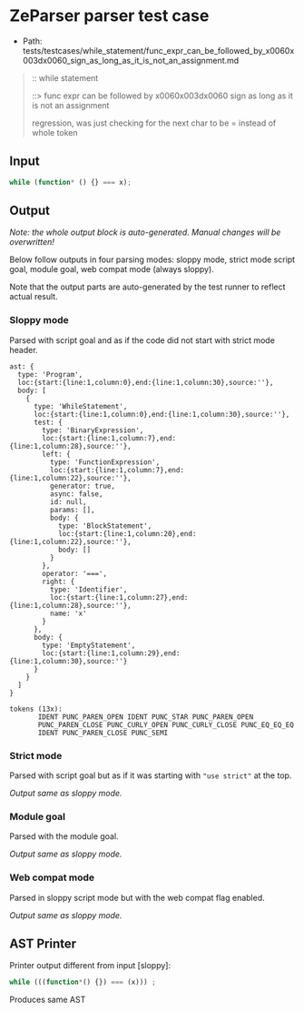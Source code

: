 # ZeParser parser test case

- Path: tests/testcases/while_statement/func_expr_can_be_followed_by_x0060x003dx0060_sign_as_long_as_it_is_not_an_assignment.md

> :: while statement
>
> ::> func expr can be followed by x0060x003dx0060 sign as long as it is not an assignment
>
> regression, was just checking for the next char to be = instead of whole token

## Input

`````js
while (function* () {} === x);
`````

## Output

_Note: the whole output block is auto-generated. Manual changes will be overwritten!_

Below follow outputs in four parsing modes: sloppy mode, strict mode script goal, module goal, web compat mode (always sloppy).

Note that the output parts are auto-generated by the test runner to reflect actual result.

### Sloppy mode

Parsed with script goal and as if the code did not start with strict mode header.

`````
ast: {
  type: 'Program',
  loc:{start:{line:1,column:0},end:{line:1,column:30},source:''},
  body: [
    {
      type: 'WhileStatement',
      loc:{start:{line:1,column:0},end:{line:1,column:30},source:''},
      test: {
        type: 'BinaryExpression',
        loc:{start:{line:1,column:7},end:{line:1,column:28},source:''},
        left: {
          type: 'FunctionExpression',
          loc:{start:{line:1,column:7},end:{line:1,column:22},source:''},
          generator: true,
          async: false,
          id: null,
          params: [],
          body: {
            type: 'BlockStatement',
            loc:{start:{line:1,column:20},end:{line:1,column:22},source:''},
            body: []
          }
        },
        operator: '===',
        right: {
          type: 'Identifier',
          loc:{start:{line:1,column:27},end:{line:1,column:28},source:''},
          name: 'x'
        }
      },
      body: {
        type: 'EmptyStatement',
        loc:{start:{line:1,column:29},end:{line:1,column:30},source:''}
      }
    }
  ]
}

tokens (13x):
       IDENT PUNC_PAREN_OPEN IDENT PUNC_STAR PUNC_PAREN_OPEN
       PUNC_PAREN_CLOSE PUNC_CURLY_OPEN PUNC_CURLY_CLOSE PUNC_EQ_EQ_EQ
       IDENT PUNC_PAREN_CLOSE PUNC_SEMI
`````

### Strict mode

Parsed with script goal but as if it was starting with `"use strict"` at the top.

_Output same as sloppy mode._

### Module goal

Parsed with the module goal.

_Output same as sloppy mode._

### Web compat mode

Parsed in sloppy script mode but with the web compat flag enabled.

_Output same as sloppy mode._

## AST Printer

Printer output different from input [sloppy]:

````js
while (((function*() {}) === (x))) ;
````

Produces same AST

